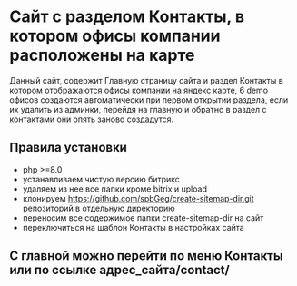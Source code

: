 # Сайт с разделом Контакты, в котором офисы компании расположены на карте
Данный сайт, содержит Главную страницу сайта и раздел Контакты в котором отображаются офисы компании на яндекс карте, 6 demo офисов создаются автоматически при первом открытии раздела, если их удалить из админки, перейдя на главную и обратно в раздел с контактами они опять заново создадутся. 
## Правила установки
* php >=8.0
* устанавливаем чистую версию битрикс 
* удаляем из нее все папки кроме bitrix и upload 
* клонируем https://github.com/spbGeg/create-sitemap-dir.git репозиторий в отдельную директорию 
* переносим все содержимое папки create-sitemap-dir  на сайт 
* переключиться на шаблон Контакты в настройках сайта
## С главной можно перейти по меню Контакты или по ссылке адрес_сайта/contact/ 

